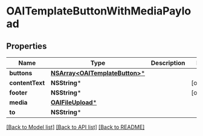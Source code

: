 # OAITemplateButtonWithMediaPayload

## Properties
Name | Type | Description | Notes
------------ | ------------- | ------------- | -------------
**buttons** | [**NSArray&lt;OAITemplateButton&gt;***](OAITemplateButton.md) |  | 
**contentText** | **NSString*** |  | [optional] 
**footer** | **NSString*** |  | [optional] 
**media** | [**OAIFileUpload***](OAIFileUpload.md) |  | 
**to** | **NSString*** |  | 

[[Back to Model list]](../README.md#documentation-for-models) [[Back to API list]](../README.md#documentation-for-api-endpoints) [[Back to README]](../README.md)


